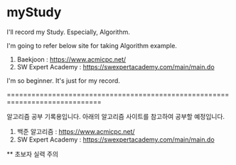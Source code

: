 # myStudy
I'll record my Study. Especially, Algorithm.

I'm going to refer below site for taking Algorithm example.

1. Baekjoon : https://www.acmicpc.net/
2. SW Expert Academy : https://swexpertacademy.com/main/main.do

I'm so beginner. It's just for my record.

=============================================================================

알고리즘 공부 기록용입니다.
아래의 알고리즘 사이트를 참고하여 공부할 예정입니다.

1. 백준 알고리즘 : https://www.acmicpc.net/
2. SW Expert Academy : https://swexpertacademy.com/main/main.do

** 초보자 실력 주의

